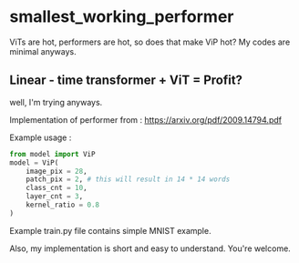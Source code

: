 # smallest_working_performer
ViTs are hot, performers are hot, so does that make ViP hot? My codes are minimal anyways. 

## Linear - time transformer + ViT = Profit?
well, I'm trying anyways.

Implementation of performer from :  https://arxiv.org/pdf/2009.14794.pdf

Example usage :

```python
from model import ViP
model = ViP(
    image_pix = 28,
    patch_pix = 2, # this will result in 14 * 14 words
    class_cnt = 10,
    layer_cnt = 3,
    kernel_ratio = 0.8
)
```
Example train.py file contains simple MNIST example.

Also, my implementation is short and easy to understand. You're welcome.
